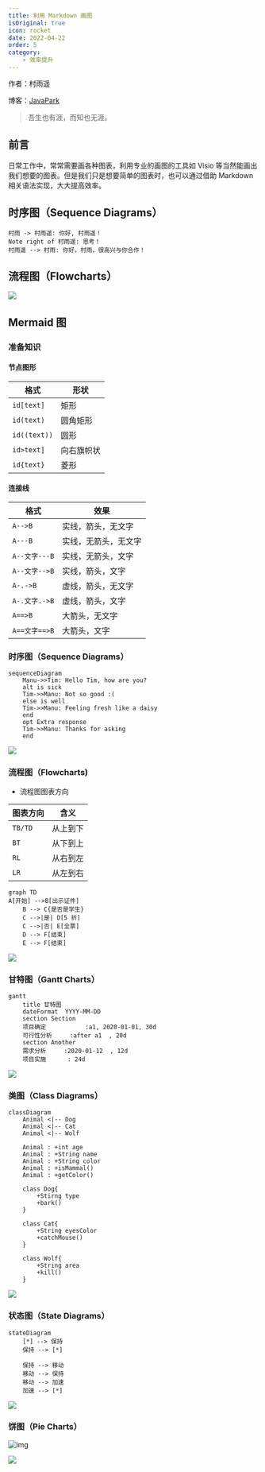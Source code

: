 ```yaml
---
title: 利用 Markdown 画图
isOriginal: true
icon: rocket
date: 2022-04-22
order: 5
category:
    - 效率提升
---
```

作者：村雨遥

博客：[JavaPark](https://cunyu1943.github.io/JavaPark)

>   吾生也有涯，而知也无涯。
## 前言



日常工作中，常常需要画各种图表，利用专业的画图的工具如 Visio 等当然能画出我们想要的图表。但是我们只是想要简单的图表时，也可以通过借助 Markdown 相关语法实现，大大提高效率。



## 时序图（Sequence Diagrams）



```sequence
村雨 -> 村雨遥: 你好, 村雨遥！
Note right of 村雨遥: 思考！
村雨遥 --> 村雨: 你好，村雨，很高兴与你合作！
```






## 流程图（Flowcharts）







![](https://img-blog.csdnimg.cn/e1260088087c45ff8dd7cb5781f41bda.png)



## Mermaid 图



### 准备知识



#### 节点图形

| 格式         | 形状       |
| ------------ | ---------- |
| `id[text]`   | 矩形       |
| `id(text)`   | 圆角矩形   |
| `id((text))` | 圆形       |
| `id>text]`   | 向右旗帜状 |
| `id{text}`   | 菱形       |



#### 连接线

| 格式          | 效果                 |
| ------------- | -------------------- |
| `A-->B`       | 实线，箭头，无文字   |
| `A---B`       | 实线，无箭头，无文字 |
| `A--文字---B` | 实线，无箭头，文字   |
| `A--文字-->B` | 实线，箭头，文字     |
| `A-.->B`      | 虚线，箭头，无文字   |
| `A-.文字.->B` | 虚线，箭头，文字     |
| `A==>B`       | 大箭头，无文字       |
| `A==文字==>B` | 大箭头，文字         |



### 时序图（Sequence Diagrams）



```
sequenceDiagram
    Manu->>Tim: Hello Tim, how are you?
    alt is sick
    Tim->>Manu: Not so good :(
    else is well
    Tim->>Manu: Feeling fresh like a daisy
    end
    opt Extra response
    Tim->>Manu: Thanks for asking
    end
```



![](https://gitee.com/cunyu1943/images/raw/master/ImgsUbuntu/20200507211259.png)



### 流程图（Flowcharts)



-   流程图图表方向

| 图表方向 | 含义     |
| -------- | -------- |
| `TB/TD`  | 从上到下 |
| `BT`     | 从下到上 |
| `RL`     | 从右到左 |
| `LR`     | 从左到右 |



```
graph TD
A[开始] -->B[出示证件]
    B --> C{是否是学生}
    C -->|是| D[5 折]
    C -->|否| E[全票]
    D --> F[结束]
    E --> F[结束]
```



![](https://gitee.com/cunyu1943/images/raw/master/ImgsUbuntu/20200507211237.png)



### 甘特图（Gantt Charts）



```
gantt
    title 甘特图
    dateFormat  YYYY-MM-DD
    section Section
    项目确定           :a1, 2020-01-01, 30d
    可行性分析     :after a1  , 20d
    section Another
    需求分析     :2020-01-12  , 12d
    项目实施      : 24d
```



![](https://gitee.com/cunyu1943/images/raw/master/ImgsUbuntu/20200507214018.png)



### 类图（Class Diagrams）



```
classDiagram
	Animal <|-- Dog
	Animal <|-- Cat
	Animal <|-- Wolf
	
    Animal : +int age
	Animal : +String name
	Animal : +String color
	Animal : +isMammal()
	Animal : +getColor()
	
	class Dog{
		+Stirng type
		+bark()
	}
	
	class Cat{
		+String eyesColor
		+catchMouse()
	}
	
	class Wolf{
		+String area
		+kill()
	}
```



![](https://gitee.com/cunyu1943/images/raw/master/ImgsUbuntu/20200507211208.png)



### 状态图（State Diagrams）



```
stateDiagram
	[*] --> 保持
	保持 --> [*]
	
	保持 --> 移动
	移动 --> 保持
	移动 --> 加速
	加速 --> [*]
```



![](https://gitee.com/cunyu1943/images/raw/master/ImgsUbuntu/20200507211112.png)



### 饼图（Pie Charts）



![img](https://cdn.nlark.com/yuque/__mermaid_v3/805eac7734d0ca3e4b48f70c7a39fe3f.svg)



![](https://gitee.com/cunyu1943/images/raw/master/ImgsUbuntu/20200507170556.png)
